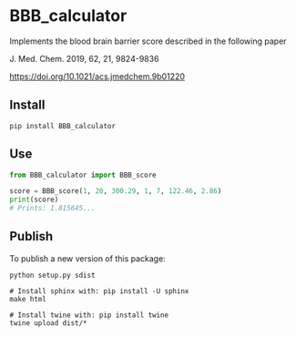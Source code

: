 # BBB_calculator

Implements the blood brain barrier score described in the following paper

J. Med. Chem. 2019, 62, 21, 9824-9836

<https://doi.org/10.1021/acs.jmedchem.9b01220>

## Install

```shell
pip install BBB_calculator
```

## Use

```python
from BBB_calculator import BBB_score

score = BBB_score(1, 20, 300.29, 1, 7, 122.46, 2.86)
print(score)
# Prints: 1.815645...
```

## Publish

To publish a new version of this package:

```shell
python setup.py sdist

# Install sphinx with: pip install -U sphinx
make html

# Install twine with: pip install twine
twine upload dist/*
```
